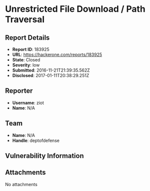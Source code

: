 # Unrestricted File Download / Path Traversal

## Report Details
- **Report ID**: 183925
- **URL**: https://hackerone.com/reports/183925
- **State**: Closed
- **Severity**: low
- **Submitted**: 2016-11-21T21:39:35.562Z
- **Disclosed**: 2017-01-11T20:38:29.251Z

## Reporter
- **Username**: ziot
- **Name**: N/A

## Team
- **Name**: N/A
- **Handle**: deptofdefense

## Vulnerability Information


## Attachments
No attachments
